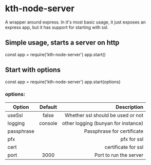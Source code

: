 # kth-node-server

A wrapper around express.
In it's most basic usage, it just exposes an express app, but it has support for starting with ssl.

## Simple usage, starts a server on http
const app = require('kth-node-server')
app.start()

## Start with options
const app = require('kth-node-server')
app.start(options)

### options:
| Option        | Default       | Description  |
| ------------- |:-------------:| ------------:|
| useSsl      | false | Whether ssl should be used or not |
| logging       | console | other logging (bunyan for instance) |
| passphrase |       | Passphrase for certificate|
| pfx |       | pfx for ssl|
| cert |       | certificate for ssl|
| port | 3000      | Port to run the server|


